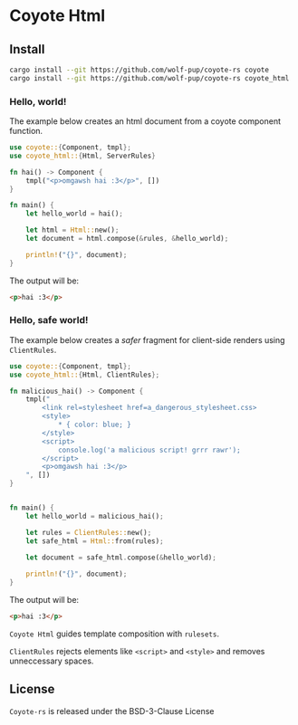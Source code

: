 # Coyote Html

## Install

```sh
cargo install --git https://github.com/wolf-pup/coyote-rs coyote
cargo install --git https://github.com/wolf-pup/coyote-rs coyote_html
```

### Hello, world!

The example below creates an html document from a coyote component function.

```rust
use coyote::{Component, tmpl};
use coyote_html::{Html, ServerRules}

fn hai() -> Component {
    tmpl("<p>omgawsh hai :3</p>", [])
}

fn main() {
    let hello_world = hai();

    let html = Html::new();
    let document = html.compose(&rules, &hello_world); 

    println!("{}", document);
}
```

The output will be:
```html
<p>hai :3</p>
```

### Hello, safe world!

The example below creates a _safer_ fragment for client-side renders using `ClientRules`. 

```rust
use coyote::{Component, tmpl};
use coyote_html::{Html, ClientRules};

fn malicious_hai() -> Component {
    tmpl("
        <link rel=stylesheet href=a_dangerous_stylesheet.css>
        <style>
            * { color: blue; }
        </style>
        <script>
            console.log('a malicious script! grrr rawr');
        </script>
        <p>omgawsh hai :3</p>
    ", [])
}


fn main() {
    let hello_world = malicious_hai();

    let rules = ClientRules::new();
    let safe_html = Html::from(rules);    

    let document = safe_html.compose(&hello_world); 
    
    println!("{}", document);
}
```

The output will be:
```html
<p>hai :3</p>
```

`Coyote Html` guides template composition with `rulesets`.

`ClientRules` rejects elements like `<script>` and `<style>` and removes unneccessary spaces.

## License

`Coyote-rs` is released under the BSD-3-Clause License
